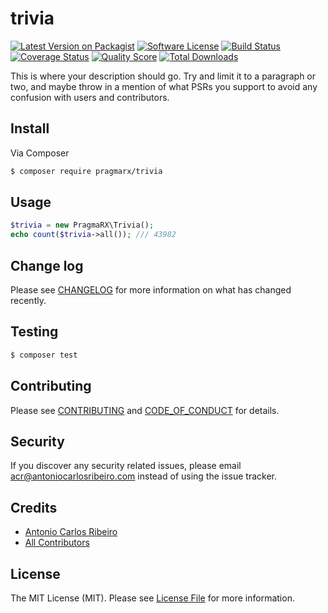 # trivia

[![Latest Version on Packagist][ico-version]][link-packagist]
[![Software License][ico-license]](LICENSE.md)
[![Build Status][ico-travis]][link-travis]
[![Coverage Status][ico-scrutinizer]][link-scrutinizer]
[![Quality Score][ico-code-quality]][link-code-quality]
[![Total Downloads][ico-downloads]][link-downloads]

This is where your description should go. Try and limit it to a paragraph or two, and maybe throw in a mention of what
PSRs you support to avoid any confusion with users and contributors.

## Install

Via Composer

``` bash
$ composer require pragmarx/trivia
```

## Usage

``` php
$trivia = new PragmaRX\Trivia();
echo count($trivia->all()); /// 43982
```

## Change log

Please see [CHANGELOG](CHANGELOG.md) for more information on what has changed recently.

## Testing

``` bash
$ composer test
```

## Contributing

Please see [CONTRIBUTING](CONTRIBUTING.md) and [CODE_OF_CONDUCT](CODE_OF_CONDUCT.md) for details.

## Security

If you discover any security related issues, please email acr@antoniocarlosribeiro.com instead of using the issue tracker.

## Credits

- [Antonio Carlos Ribeiro][link-author]
- [All Contributors][link-contributors]

## License

The MIT License (MIT). Please see [License File](LICENSE.md) for more information.

[ico-version]: https://img.shields.io/packagist/v/pragmarx/trivia.svg?style=flat-square
[ico-license]: https://img.shields.io/badge/license-MIT-brightgreen.svg?style=flat-square
[ico-travis]: https://img.shields.io/travis/antonioribeiro/trivia/master.svg?style=flat-square
[ico-scrutinizer]: https://img.shields.io/scrutinizer/coverage/g/antonioribeiro/trivia.svg?style=flat-square
[ico-code-quality]: https://img.shields.io/scrutinizer/g/antonioribeiro/trivia.svg?style=flat-square
[ico-downloads]: https://img.shields.io/packagist/dt/pragmarx/trivia.svg?style=flat-square

[link-packagist]: https://packagist.org/packages/pragmarx/trivia
[link-travis]: https://travis-ci.org/antonioribeiro/trivia
[link-scrutinizer]: https://scrutinizer-ci.com/g/antonioribeiro/trivia/code-structure
[link-code-quality]: https://scrutinizer-ci.com/g/antonioribeiro/trivia
[link-downloads]: https://packagist.org/packages/antonioribeiro/trivia
[link-author]: https://github.com/antonioribeiro
[link-contributors]: ../../contributors
